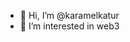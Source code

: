 - 👋 Hi, I’m @karamelkatur
- 👀 I’m interested in web3


<!---
karamelkatur/karamelkatur is a ✨ special ✨ repository because its `README.md` (this file) appears on your GitHub profile.
You can click the Preview link to take a look at your changes.
--->
